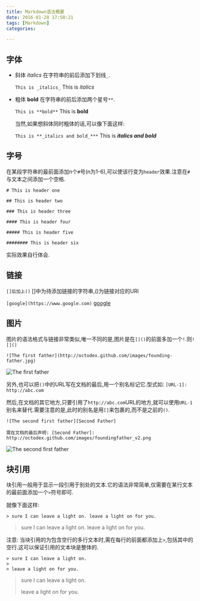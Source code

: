 ```yaml
---
title: Markdown语法概要
date: 2016-01-28 17:50:21
tags: [Markdown]
categories:

---
```


## 字体
- 斜体 _italics_ 在字符串的前后添加下划线`_`.

	`This is _italics_`  This is _italics_ 

- 粗体 **bold** 在字符串的前后添加两个星号`**`.

	`This is **bold**`  This is **bold**

  当然,如果想斜体同时粗体的话,可以像下面这样:

	`This is **_italics and bold_***`  This is **_italics and bold_**

## 字号

在某段字符串的最前面添加n个`#`号(n为1-6),可以使该行变为`header`效果.注意在`#`与文本之间添加一个空格.

`# This is header one`

`## This is header two`

`### This is header three`

`#### This is header four`

`##### This is header five`

`######## This is header six`

实际效果自行体会.

## 链接
`[]后加上()` []中为待添加链接的字符串,()为链接对应的URl

`[google](https://www.google.com)`  [google](https://www.google.com)


## 图片
图片的语法格式与链接非常类似,唯一不同的是,图片是在`[]()`的前面多加一个`!`.则`![]()`

	![The first father](http://octodex.github.com/images/founding-father.jpg)
![The first father](http://octodex.github.com/images/founding-father.jpg)

另外,也可以把`()`中的URL写在文档的最后,用一个别名标记它.型式如: `[URL-1]: http://abc.com`

然后,在文档的其它地方,只要引用了`http://abc.com`URL的地方,就可以使用`URL-1`别名来替代.需要注意的是,此时的别名是用`[]`来包裹的,而不是之前的`()`.

`![The second first father][Second Father]`
	
	需在文档的最后声明: [Second Father]: http://octodex.github.com/images/foundingfather_v2.png
	
![The second first father][Second Father]


## 块引用
块引用一般用于显示一段引用于别处的文本.它的语法非常简单,仅需要在某行文本的最前面添加一个`>`符号即可.

就像下面这样:

	> sure I can leave a light on. leave a light on for you.

> sure I can leave a light on. leave a light on for you.


注意: 当块引用的为包含空行的多行文本时,需在每行的前面都添加上`>`,包括其中的空行.这可以保证引用的文本块是整体的.


	> sure I can leave a light on. 
	>
	> leave a light on for you.


> sure I can leave a light on. 
>
> leave a light on for you.



[Second Father]: http://octodex.github.com/images/foundingfather_v2.png

